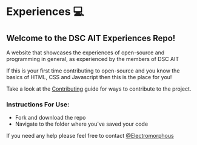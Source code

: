 # Experiences 💻

## Welcome to the DSC AIT Experiences Repo!

A website that showcases the experiences of open-source and programming in general, as experienced by the members of DSC AIT

If this is your first time contributing to open-source and you know the basics of HTML, CSS and Javascript then this is the place for you!

Take a look at the [Contributing](CONTRIBUTING.md) guide for ways to contribute to the project.

### Instructions For Use:
- Fork and download the repo
- Navigate to the folder where you've saved your code

If you need any help please feel free to contact [@Electromorphous](https://twitter.com/Electromorphous)
